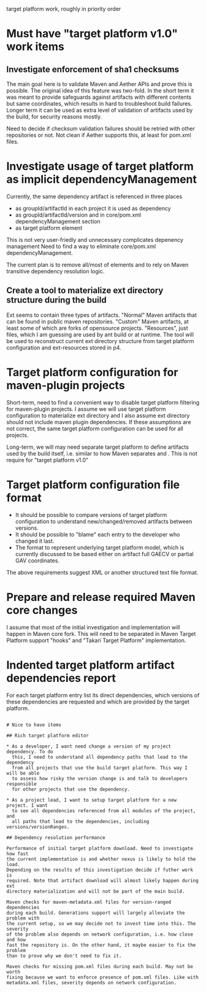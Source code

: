 target platform work, roughly in priority order

# Must have "target platform v1.0" work items

## Investigate enforcement of sha1 checksums

The main goal here is to validate Maven and Aether APIs and prove this is
possible. The original idea of this feature was two-fold. In the short term it
was meant to provide safeguards against artifacts with different contents but
same coordinates, which results in hard to troubleshoot build failures. Longer
term it can be used as extra level of validation of artifacts used by the 
build, for security reasons mostly.

Need to decide if checksum validation failures should be retried with other
repositories or not. Not clean if Aether supports this, at least for pom.xml
files.


# Investigate usage of target platform as implicit dependencyManagement

Currently, the same dependency artifact is referenced in three places

* as groupId/artifactId in each project it is used as dependency
* as groupId/artifactId/version and <excludes/> in core/pom.xml 
  dependencyManagement section
* as target platform element

This is not very user-friedly and unnecessary complicates depenency management
Need to find a way to eliminate core/pom.xml dependencyManagement.

The current plan is to remove all/most of <excludes/> elements and to rely on
Maven transitive dependency resolution logic.


## Create a tool to materialize ext directory structure during the build

Ext seems to contain three types of artifacts. "Normal" Maven artifacts that
can be found in public maven repositories. "Custom" Maven artifacts, at least
some of which are forks of opensource projects. "Resources", just files, which
I am guessing are used by ant build or at runtime. The tool will be used
to reconstruct current ext directory structure from target platform 
configuration and ext-resources stored in p4.


# Target platform configuration for maven-plugin projects

Short-term, need to find a convenient way to disable target platform filtering
for maven-plugin projects. I assume we will use target platform configuration
to materialize ext directory and I also assume ext directory should not include
maven plugin dependencies. If these assumptions are not correct, the same 
target platform configuration can be used for all projects.

Long-term, we will may need separate target platform to define artifacts used
by the build itself, i.e. similar to how Maven separates <dependencies> and
<pluginDependencies>. This is not require for "target platform v1.0"


# Target platform configuration file format

* It should be possible to compare versions of target platform configuration to
  understand new/changed/removed artifacts between versions.
* It should be possible to "blame" each entry to the developer who changed it
  last.
* The format to represent underlying target platform model, which is currently
  discussed to be based either on artifact full GAECV or partial GAV
  coordinates.

The above requirements suggest XML or another structured text file format.

# Prepare and release required Maven core changes

I assume that most of the initial investigation and implementation will happen
in Maven core fork. This will need to be separated in Maven Target Platform
support "hooks" and "Takari Target Platform" implementation.

# Indented target platform artifact dependencies report

For each target platform entry list its direct dependencies, which versions 
of these dependencies are requested and which are provided by the target
platform.


~~~~~~~~~~~~~~~~

# Nice to have items

## Rich target platform editor

* As a developer, I want need change a version of my project dependency. To do 
  this, I need to understand all dependency paths that lead to the dependency
  from all projects that use the build target platform. This way I will be able
  to assess how risky the version change is and talk to developers responsible 
  for other projects that use the dependency. 

* As a project lead, I want to setup target platform for a new project. I want
  to see all dependencies referenced from all modules of the project, and
  all paths that lead to the dependencies, including versions/versionRanges.

## Dependency resolution performance

Performance of initial target platform download. Need to investigate how fast
the current implementation is and whether nexus is likely to hold the load.
Depending on the results of this investigation decide if futher work is 
required. Note that artifact download will almost likely happen during ext
directory materialization and will not be part of the main build.

Maven checks for maven-metadata.xml files for version-ranged dependencies 
during each build. Generations support will largely alleviate the problem with
the current setup, so we may decide not to invest time into this. The severity
of the problem also depends on network configuration, i.e. how close and how
fast the repository is. On the other hand, it maybe easier to fix the problem
than to prove why we don't need to fix it.

Maven checks for missing pom.xml files during each build. May not be worth
fixing because we want to enforce presence of pom.xml files. Like with
metadata.xml files, severity depends on network configuration.
